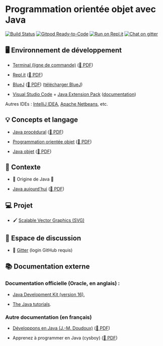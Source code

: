 
Programmation orientée objet avec Java
================================================================================

[![Build Status](https://github.com/boisgera/POO-Java/workflows/main/badge.svg)](https://github.com/boisgera/POO-Java/actions)
[![Gitpod Ready-to-Code](https://img.shields.io/badge/Gitpod-open-blue.svg?logo=gitpod)](https://gitpod.io/#https://github.com/boisgera/POO-Java)
[![Run on Repl.it](https://img.shields.io/badge/Repl.it-open-blue.svg?logo=repl-dot-it&logoColor=white)](https://repl.it/github/boisgera/POO-Java)
[![Chat on gitter](https://img.shields.io/badge/Gitter-chat-blue.svg?logo=gitter)](https://gitter.im/POO-Java/community#)

 
## 🖥 Environnement de développement

  - [Terminal (ligne de commande)](https://boisgera.github.io/POO-Java/Compilation-Exécution-Archivage.html)
  ([📗 PDF](https://boisgera.github.io/POO-Java/Compilation-Exécution-Archivage.pdf))

  - [Repl.it](https://boisgera.github.io/POO-Java/Environnement.html) 
    ([📗 PDF](https://boisgera.github.io/POO-Java/Environnement.pdf))

  - [BlueJ](https://boisgera.github.io/POO-Java/BlueJ.html) 
    ([📗 PDF](https://boisgera.github.io/POO-Java/BlueJ.pdf))
    ([télécharger BlueJ](https://www.bluej.org/))

  - [Visual Studio Code](https://code.visualstudio.com/) + [Java Extension Pack](https://marketplace.visualstudio.com/items?itemName=vscjava.vscode-java-pack) ([documentation](https://code.visualstudio.com/docs/languages/java))

Autres IDEs : [IntelliJ IDEA](https://www.jetbrains.com/idea/), [Apache Netbeans](https://netbeans.apache.org/), etc.

## 💡 Concepts et langage

  - [Java procédural](https://boisgera.github.io/POO-Java/Java-first-steps.html)
    ([📗 PDF](https://boisgera.github.io/POO-Java/Java-first-steps.pdf))

  - [Programmation orientée objet](https://boisgera.github.io/POO-Java/POO.html) ([📗 PDF](https://boisgera.github.io/POO-Java/POO.pdf))

  - [Java objet](https://boisgera.github.io/POO-Java/Java-avance.html)
    ([📗 PDF](https://boisgera.github.io/POO-Java/Java-avance.pdf))

## 🧭 Contexte

  - 🚧 Origine de Java 🚧

  - [Java aujourd'hui](https://boisgera.github.io/POO-Java/Java%20aujourd'hui.html) 
    ([📗 PDF](https://boisgera.github.io/POO-Java/Java%20aujourd'hui.pdf))



<!--
  - [Extension Projet](https://boisgera.github.io/POO-Java/Projet.html)
    ([📗 PDF](https://boisgera.github.io/POO-Java/Projet.pdf))
-->

## 💻 Projet

  - 🖌 [Scalable Vector Graphics (SVG)](projet)

## 💬 Espace de discussion

  - 💬 [Gitter](https://gitter.im/POO-Java/community#) (login GitHub requis)
 

## 📚 Documentation externe

### Documentation officielle (Oracle, en anglais) :
   
  - [Java Development Kit (version 16)](https://docs.oracle.com/en/java/javase/16/),

  - [The Java tutorials](https://docs.oracle.com/javase/tutorial/).


### Autre documentation (en français)
  
  - [Développons en Java (J.-M. Doudoux)](http://www.jmdoudoux.fr/java/dej/index.htm)
([📗 PDF](http://jmdoudoux.fr/java/dej/dej_2_20.pdf))

  - Apprenez à programmer en Java (cysboy) ([📗 PDF](http://user.oc-static.com/pdf/10601-apprenez-a-programmer-en-java.pdf))
  

